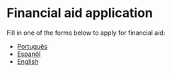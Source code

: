 Financial aid application
============================

Fill in one of the forms below to apply for financial aid:

* [Português](http://bit.ly/scipyla2018-ajudafinan)
* [Espanõl](http://bit.ly/scipyla2018-ayudas)
* [English](http://bit.ly/scipyla2018-finaid)

